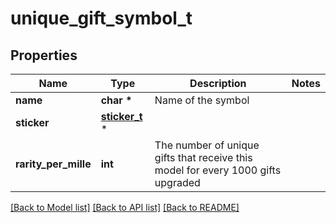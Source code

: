 # unique_gift_symbol_t

## Properties
Name | Type | Description | Notes
------------ | ------------- | ------------- | -------------
**name** | **char \*** | Name of the symbol | 
**sticker** | [**sticker_t**](sticker.md) \* |  | 
**rarity_per_mille** | **int** | The number of unique gifts that receive this model for every 1000 gifts upgraded | 

[[Back to Model list]](../README.md#documentation-for-models) [[Back to API list]](../README.md#documentation-for-api-endpoints) [[Back to README]](../README.md)


